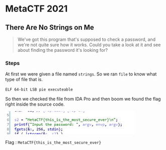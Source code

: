# MetaCTF 2021

## There Are No Strings on Me

>We've got this program that's supposed to check a password, and we're not quite sure how it works. Could you take a look at it and see about finding the password it's looking for?

### Steps

At first we were given a file named `strings`. So we ran `file` to know what type of file that is.

`ELF 64-bit LSB pie executeable`

So then we checked the file from IDA Pro and then boom we found the flag right inside the source code.

![](img/flag.JPG)

Flag : `MetaCTF{this_is_the_most_secure_ever}`
  
